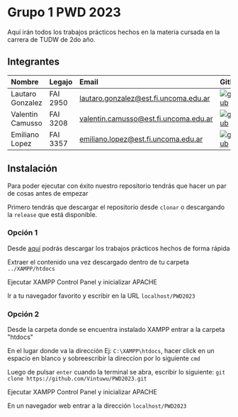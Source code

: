 # Grupo 1 PWD 2023

Aquí irán todos los trabajos prácticos hechos en la materia cursada en la carrera de TUDW de 2do año.

## Integrantes
| Nombre           | Legajo   | Email                                 | Github                                                                                                                              |
| :--------------  | :------- | :------------------------------------ | :---------------------------------------------------------------------------------------------------------------------------------- |
| Lautaro Gonzalez | FAI 2950 | lautaro.gonzalez@est.fi.uncoma.edu.ar | [![github](https://img.shields.io/badge/github-121013?style=for-the-badge&logo=github&logoColor=white)](https://github.com/Vintuwu) |
| Valentin Camusso | FAI 3208 | valentin.camusso@est.fi.uncoma.edu.ar | [![github](https://img.shields.io/badge/github-121013?style=for-the-badge&logo=github&logoColor=white)](https://github.com/Camuss0) |
| Emiliano Lopez   | FAI 3357 | emiliano.lopez@est.fi.uncoma.edu.ar   | [![github](https://img.shields.io/badge/github-121013?style=for-the-badge&logo=github&logoColor=white)](https://github.com/EmiMlz)  |

## Instalación
Para poder ejecutar con éxito nuestro repositorio tendrás que hacer un par de cosas antes de empezar

Primero tendrás que descargar el repositorio desde `clonar` o descargando la `release` que está disponible.

### Opción 1
Desde [aquí](https://github.com/Vintuwu/PWD2023/releases) podrás descargar los trabajos prácticos hechos de forma rápida

Extraer el contenido una vez descargado dentro de tu carpeta `../XAMPP/htdocs`

Ejecutar XAMPP Control Panel y inicializar APACHE

Ir a tu navegador favorito y escribir en la URL `localhost/PWD2023`

### Opción 2
Desde la carpeta donde se encuentra instalado XAMPP entrar a la carpeta "htdocs"

En el lugar donde va la dirección Ej: `C:\XAMPP\htdocs`, hacer click en un espacio en blanco y sobreescribir la direccíon por lo siguiente `cmd` 

Luego de pulsar `enter` cuando la terminal se abra, escribir lo siguiente: `git clone https://github.com/Vintuwu/PWD2023.git`

Ejecutar XAMPP Control Panel y inicializar APACHE

En un navegador web entrar a la dirección `localhost/PWD2023`

